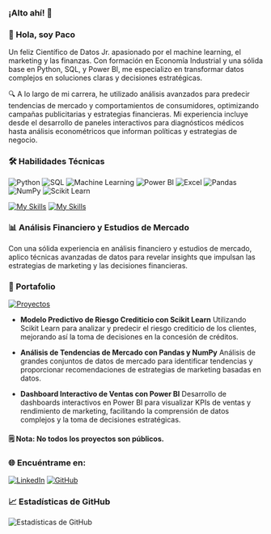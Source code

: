 ### ¡Alto ahí! 👋

<!--
**JosephFaster/JosephFaster** is a ✨ _special_ ✨ repository because its `README.md` (this file) appears on your GitHub profile.
-->
### 👋 Hola, soy Paco

Un feliz Científico de Datos Jr. apasionado por el machine learning, el marketing y las finanzas. Con formación en Economía Industrial y una sólida base en Python, SQL, y Power BI, me especializo en transformar datos complejos en soluciones claras y decisiones estratégicas.

🔍 A lo largo de mi carrera, he utilizado análisis avanzados para predecir tendencias de mercado y comportamientos de consumidores, optimizando campañas publicitarias y estrategias financieras. Mi experiencia incluye desde el desarrollo de paneles interactivos para diagnósticos médicos hasta análisis econométricos que informan políticas y estrategias de negocio.

### 🛠 Habilidades Técnicas
![Python](https://img.shields.io/badge/Python-3776AB?style=for-the-badge&logo=python&logoColor=white)
![SQL](https://img.shields.io/badge/SQL-F80000?style=for-the-badge&logo=MySQL&logoColor=white)
![Machine Learning](https://img.shields.io/badge/Machine_Learning-FF6F00?style=for-the-badge&logo=TensorFlow&logoColor=white)
![Power BI](https://img.shields.io/badge/Power_BI-F2C811?style=for-the-badge&logo=PowerBI&logoColor=black)
![Excel](https://img.shields.io/badge/Excel-217346?style=for-the-badge&logo=microsoftexcel&logoColor=white)
![Pandas](https://img.shields.io/badge/Pandas-150458?style=for-the-badge&logo=pandas&logoColor=white)
![NumPy](https://img.shields.io/badge/NumPy-013243?style=for-the-badge&logo=numpy&logoColor=white)
![Scikit Learn](https://img.shields.io/badge/Scikit_Learn-F7931E?style=for-the-badge&logo=scikitlearn&logoColor=white)

[![My Skills](https://skillicons.dev/icons?i=py,postman,postgres,github,html,css,pandas,jupyter,vscode,sklearn,ml,powerbi)](https://skillicons.dev)
[![My Skills](https://skillicons.dev/icons?i=py,postman,postgres,github,jupyter,vscode,sklearn,ml,powerbi,gcp)](https://skillicons.dev)


### 📊 Análisis Financiero y Estudios de Mercado
Con una sólida experiencia en análisis financiero y estudios de mercado, aplico técnicas avanzadas de datos para revelar insights que impulsan las estrategias de marketing y las decisiones financieras.

### 🎯 Portafolio
[![Proyectos](url-to-project-image.png)](https://github.com/JosephFaster/PROJECT_DATA_SCIENCE)

- **Modelo Predictivo de Riesgo Crediticio con Scikit Learn**
  Utilizando Scikit Learn para analizar y predecir el riesgo crediticio de los clientes, mejorando así la toma de decisiones en la concesión de créditos.

- **Análisis de Tendencias de Mercado con Pandas y NumPy**
  Análisis de grandes conjuntos de datos de mercado para identificar tendencias y proporcionar recomendaciones de estrategias de marketing basadas en datos.

- **Dashboard Interactivo de Ventas con Power BI**
  Desarrollo de dashboards interactivos en Power BI para visualizar KPIs de ventas y rendimiento de marketing, facilitando la comprensión de datos complejos y la toma de decisiones estratégicas.
#### 🗒️ Nota: No todos los proyectos son públicos.

### 🌐 Encuéntrame en:
[![LinkedIn](https://img.shields.io/badge/LinkedIn-0077B5?style=for-the-badge&logo=linkedin&logoColor=white)](tu-enlace-linkedin)
[![GitHub](https://img.shields.io/badge/GitHub-100000?style=for-the-badge&logo=github&logoColor=white)](tu-enlace-github)


### 📈 Estadísticas de GitHub
![Estadísticas de GitHub](https://github-readme-stats.vercel.app/api?username=JosephFaster&show_icons=true&theme=tokyonight)

